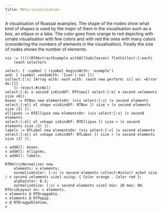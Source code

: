 ```yaml
---
Title: Meta-visualisation
---
```


A visualisation of Roassal examples. The shape of the nodes show what kind of shapes is used by the major of them in the visualisation such as a box, an ellipse or a labe. The color goes from orange to red depicting with ornate visualisation with few colors and with red the ones with many colors (considering the numbers of elements in the visualisation). Finally the size of nodes shows the number of elements.

```v:= RTView new.
vis := (((((RTAbstractExample withAllSubclasses) flatCollect:[:each|
	(each selectors 
			
select: [ :symbol | (symbol beginsWith: 'example') 
and: [ (symbol =endsWith: 'Icon') not ]]) 
collect:[:s| [Array with: each with: (each new perform: s)] on: =Error do:[]] .				
	]) reject:#isNil)  
select:[:e| e second isKindOf: RTView]) select:[:e| e second =elements size >0]).
boxes := RTBox new elementsOn: (vis select:[:v| (v second elements 
select:[:el| el shape =isKindOf: RTBox ]) size > (v second elements size /2) ]).
ellipses := RTEllipse new elementsOn: (vis select:[:v| (v second elements 
select:[:el| el =shape isKindOf: RTEllipse ]) size > (v second elements size /2) ]).
labels := RTLabel new elementsOn: (vis select:[:v| (v second elements 
select:[:el| el =shape isKindOf: RTLabel ]) size > (v second elements size /2) ]).

v addAll: boxes.
v addAll: ellipses.
v addAll: labels.

RTMetricNormalizer new
	elements: v elements;
	normalizeColor: [:v| (v second elements collect:#color) asSet size 
/ v second =elements size] using: { Color orange . Color red };
	alphaColor: 0.3;
	normalizeSize: [:v| v second elements size] min: 20 max: 80.
RTGridLayout on: v elements.
v elements @ RTDraggable.
v elements @ RTPopup.
v @ RTDraggableView.
v
```

